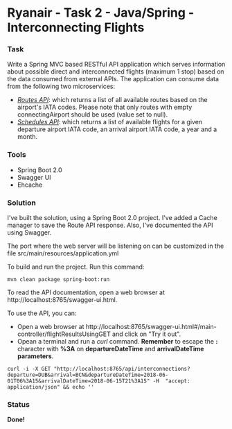 # Ryanair - Task 2 - Java/Spring - Interconnecting Flights

### Task
Write a Spring MVC based RESTful API application which serves information about possible direct and interconnected flights (maximum 1 stop) based on the data consumed from external APIs.
The application can consume data from the following two microservices:
- *<a href="https://api.ryanair.com/core/3/routes" title="Routes API">Routes API</a>*: 
which returns a list of all available routes based on the airport's IATA codes. Please note that only routes with empty connectingAirport should be used (value set to null).
- *<a href="https://api.ryanair.com/timetable/3/schedules/{departure}/{arrival}/years/{year}/months/{month}" title="Schedules API">Schedules API</a>*: 
which returns a list of available flights for a given departure airport IATA code, an arrival airport IATA code, a year and a month.

### Tools
- Spring Boot 2.0
- Swagger UI
- Ehcache
### Solution

I've built the solution, using a Spring Boot 2.0 project. I've added a Cache manager to save the Route API response. Also, I've documented the API using Swagger.

The port where the web server will be listening on can be customized in the file src/main/resources/application.yml

To build and run the project. Run this command:

```
mvn clean package spring-boot:run
```

To read the API documentation, open a web browser at http://localhost:8765/swagger-ui.html.

To use the API, you can:
- Open a web browser at http://localhost:8765/swagger-ui.html#/main-controller/flightResultsUsingGET and click on "Try it out".
- Opean a terminal and run a *curl* command.
**Remember** to escape the **:** character with **%3A** on **departureDateTime** and **arrivalDateTime parameters**.

```
curl -i -X GET "http://localhost:8765/api/interconnections?departure=DUB&arrival=BCN&departureDateTime=2018-06-01T06%3A15&arrivalDateTime=2018-06-15T21%3A15" -H  "accept: application/json" && echo ''
```

### Status
**Done!**
